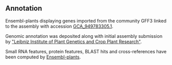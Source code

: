 **Annotation**
----------

Ensembl-plants displaying genes imported from the community GFF3 linked to the assembly with accession [GCA\_949783305.1](http://www.ebi.ac.uk/ena/data/view/GCA_949783305.1).

Genomic annotation was deposited along with initial assembly submission by ["Leibniz Institute of Plant Genetics and Crop Plant Research"](https://www.ipk-gatersleben.de/en/).

Small RNA features, protein features, BLAST hits and cross-references have been
computed by [Ensembl-plants](https://plants.ensembl.org/info/genome/annotation/index.html).
